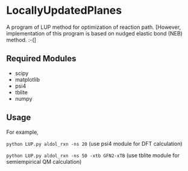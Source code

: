 # LocallyUpdatedPlanes
A program of LUP method for optimization of reaction path. [However, implementation of this program is based on nudged elastic bond (NEB) method. :-(]

## Required Modules
 - scipy
 - matplotlib
 - psi4
 - tblite
 - numpy

## Usage
For example, 


`python LUP.py aldol_rxn -ns 20` (use psi4 module for DFT calculation)


`python LUP.py aldol_rxn -ns 50 -xtb GFN2-xTB` (use tblite module for semiempirical QM calculation)
